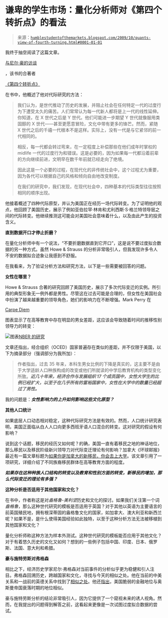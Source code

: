 <!--yml

类别：未分类

日期：2024-05-18 00:44:38

-->

# 谦卑的学生市场：量化分析师对《第四个转折点》的看法

> 来源：[`humblestudentofthemarkets.blogspot.com/2009/10/quants-view-of-fourth-turning.html#0001-01-01`](https://humblestudentofthemarkets.blogspot.com/2009/10/quants-view-of-fourth-turning.html#0001-01-01)

我终于抽空阅读了这篇文章。

[与尼尔·豪的访谈](http://www.investorsinsight.com/blogs/john_mauldins_outside_the_box/archive/2009/09/28/into-the-fourth-turning.aspx)

，该书的合著者

[《第四个转折点》](http://www.amazon.com/exec/obidos/ASIN/0767900464/investorsinsi-20)

在书中，他概述了他对代际研究的方法：

> 我们认为，是世代推动了历史的发展，并阻止社会在任何特定一代的过度行为下遭受太久的痛苦。人们常常认为每一代新人都将是上一代的线性延伸。你知道，在 X 世代之后是 Y 世代。他们可能进一步期望 Y 世代就像服用类固醇的 X 世代——甚至更愿意冒险，文化中带有更多的锋芒。然而，紧随 X 世代之后的千禧一代根本不是这样。实际上，没有一代是与它紧邻的前一代相同的。
> 
> 相反，每一代都会转过弯来，在一定程度上补偿那些在他们成年时掌权的 midlife 一代的过度行为和错误。这是必要的，因为如果每一代都沿着前辈的方向继续前进，文明早在数千年前就已经走向了绝境。
> 
> 因此这是一个必要的过程，在现代化的非传统社会中，这个过程尤为重要，因为各代可以根据自己的风格和倾向自由地改变制度。
> 
> 在我们的研究中，我们发现，在现代社会中，四种基本的代际类型往往按照相同的顺序出现。

他接着概述了四种代际原型，并认为美国正在经历一场代际转变。为了证明他的观点，他回顾了美国历史，展示了例如亚伯拉罕·林肯和尤利西斯·S·格兰特领导层之间的代际转变。他继续推测这可能会对美国社会意味着什么，以及由此产生的投资含义。

**直到数据开口才停止折磨？**

在量化分析师中有一个说法，“不要折磨数据直到它开口”，这是说不要过度拟合数据的另一种方式。虽然 Howe & Strauss 的分析非常吸引人，但我发现许多令人不安的数据拟合迹象让我感到不舒服。

在我看来，为了验证分析方法和研究方法，以下是一些需要被回答的问题。

**女性在哪里？**

Howe & Strauss 合著的研究回顾了美国历史，展示了多次代际变迁的实例。所引用的典型形象无一例外都是男性。尽管这在过去可能是合理的，但女性在美国社会中扮演了越来越重要的领导角色，她们的影响力在不断增强。Mark Perry 在

[Carpe Diem](http://mjperry.blogspot.com/2009/06/women-dominate-higher-education-at.html)

图表显示了在高等教育中存在明显的男女差距，这应该会导致随着时间的推移性别领导力的转变：

![图表](https://blogger.googleusercontent.com/img/b/R29vZ2xl/AVvXsEjsd-66Myyo1K7qCr62GpqqxUY3YDtGmCkpbkM8VFZ4n1Y64NVmX65iMppg0FJPajKd1lHnJkp7MrvqPFCmd5Dbust3Kngs3_BWYrhjov2VgHpfGVXch7QtiGWo4XAVjlFB2YRUF4pNESEL/s1600-h/degrees.gif)[NBER 的研究](http://www.nber.org/digest/jan07/w12139.html)

文章还指出，经合组织（OCED）国家普遍存在类似的差距，并不仅限于美国，以下为摘录部分（强调部分为我所加）：

> 作者指出，过去 35 年来，本科生男女比例的下降是真实的，这主要不是由于大学适龄人口种族构成的改变或他们所就读的中学后教育机构的类型变化所致。***近几十年来，经济合作与发展组织 17 个成员国中，女性大学生的比例已经扩大，以至于在几乎所有的富裕国家中，女性在大学中的数量已经超过了男性。***

我的问题是：***女性影响力的上升如何影响这些文化原型？***

**其他人口统计**

如果底层人口动态相对稳定，这种代际研究方法是有效的。然而，人口统计研究表明，美国正面临从白人人口向更多西班牙语人口混合的转变。这对研究的假设有何影响？

说到这个话题，移民的经历又如何呢？的确，美国一直有着移民之地的神话地位，那么移民以及移民阶级新兴领导力对代际变迁理论有何影响？加拿大《环球邮报》最近有一篇文章标题为[如果你是加拿大的新移民，你会去上大学](http://www.theglobeandmail.com/news/national/if-youre-a-new-canadian-you-go-to-university/article1321201/)。该文章引用了一项研究，详细介绍了不同族裔移民群体在高等教育方面的程度。

***如果存在这种种族人口结构的转变以及教育和性别方面的转变，新移民的增加，那么代际变迁的理论有多强？***

**这种分析是否适用于其他国家和文化？**

在书中，作者称这是对*盎格鲁-美利坚*历史和文化的探讨。如果我们关注第一个词*盎格鲁*，那么这种世代研究的模板是否适用于英国？对于其他以英语为主要语言的前英国殖民地，拥有根深蒂固的盎格鲁文化的国家，如加拿大、澳大利亚和新西兰呢？如果不是，是什么使得美国经验如此独特，以至于这种分析方法无法被移植到其他国家和文化？

量化分析师称这种方法为样本外测试。这种世代研究的模板能否应用于其他文化？对于有着悠久历史的文化又如何？想到的一些例子包括中国、印度、日本、俄罗斯、法国、意大利和希腊。

**豪与施特劳斯对弗格森**

相比之下，经济历史学家尼尔·弗格森对当前事件的分析似乎更为稳健和引人注目。弗格森回溯历史，跨越国家和文化，寻找与今天的相似之处。他在当前的中美关系和一战前的英德关系中找到了[相似之处](http://www.niallferguson.com/site/FERG/Templates/ArticleItem.aspx?pageid=210)。他还[指出](http://www.niallferguson.com/site/FERG/Templates/ArticleItem.aspx?pageid=52)，美国脆弱的金融地位与奥斯曼帝国衰落时期的地位相似。

豪与施特劳斯分析的结论非常吸引人，因为它提供了一个窥视未来的诱人视角。然而，在我提出的问题得到解答之前，这看起来更像是一次试图过度拟合数据的尝试。
